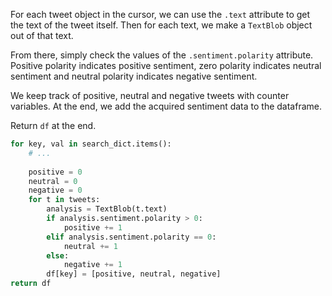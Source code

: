 <!--title={Sentiment Analysis with TextBlob}-->

<!--concepts={indexingDataframes.mdx}-->

For each tweet object in the cursor, we can use the `.text` attribute to get the text of the tweet itself. Then for each text, we make a `TextBlob` object out of that text. 

From there, simply check the values of the `.sentiment.polarity` attribute. Positive polarity indicates positive sentiment, zero polarity indicates neutral sentiment and neutral polarity indicates negative sentiment. 

We keep track of positive, neutral and negative tweets with counter variables. At the end, we add the acquired sentiment data to the dataframe. 

Return `df` at the end.

```python
for key, val in search_dict.items():
	# ...
    
    positive = 0
    neutral = 0
    negative = 0
    for t in tweets:    
        analysis = TextBlob(t.text)
        if analysis.sentiment.polarity > 0:
            positive += 1  
        elif analysis.sentiment.polarity == 0:  
            neutral += 1  
        else:       
            negative += 1
        df[key] = [positive, neutral, negative]
return df
```